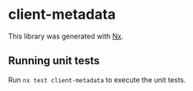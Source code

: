 # client-metadata

This library was generated with [Nx](https://nx.dev).

## Running unit tests

Run `nx test client-metadata` to execute the unit tests.
